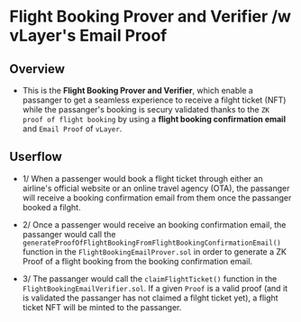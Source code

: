 # Flight Booking Prover and Verifier /w vLayer's Email Proof

## Overview 

- This is the **Flight Booking Prover and Verifier**, which enable a passanger to get a seamless experience to receive a filght ticket (NFT) while the passanger's booking is secury validated thanks to the `ZK proof of flight booking` by using a **flight booking confirmation email** and `Email Proof` of `vLayer`.


## Userflow

- 1/ When a passenger would book a flight ticket through either an airline's official website or an online travel agency (OTA), the passanger will receive a booking confirmation email from them once the passanger booked a filght.

- 2/ Once a passenger would receive an booking confirmation email, the passanger would call the `generateProofOfFlightBookingFromFlightBookingConfirmationEmail()` function in the `FlightBookingEmailProver.sol` in order to generate a ZK Proof of a flight booking from the booking confirmation email.

- 3/ The passanger would call the `claimFlightTicket()` function in the `FlightBookingEmailVerifier.sol`. If a given `Proof`
 is a valid proof (and it is validated the passanger has not claimed a filght ticket yet), a flight ticket NFT will be minted to the passanger.